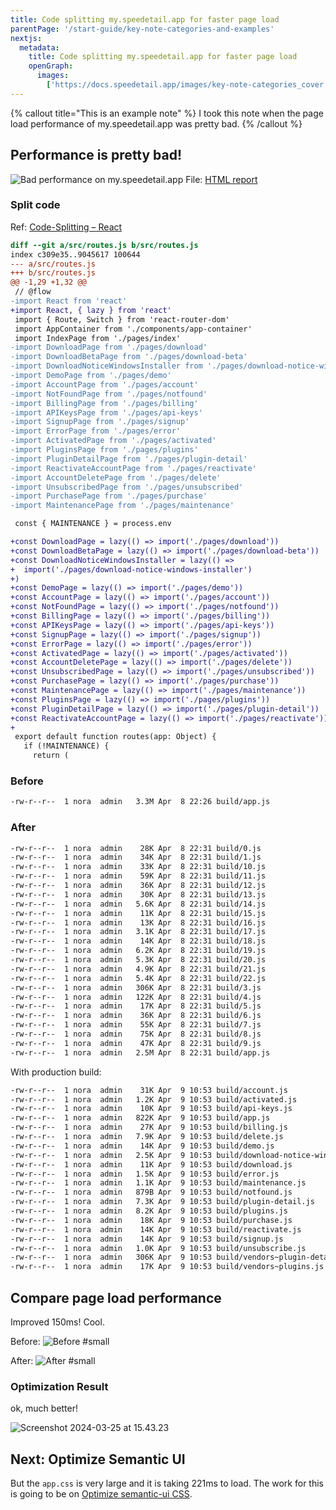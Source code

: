 ```yaml
---
title: Code splitting my.speedetail.app for faster page load
parentPage: '/start-guide/key-note-categories-and-examples'
nextjs:
  metadata:
    title: Code splitting my.speedetail.app for faster page load
    openGraph:
      images:
        ['https://docs.speedetail.app/images/key-note-categories_cover.png']
---
```


{% callout title="This is an example note" %}
I took this note when the page load performance of my.speedetail.app was pretty bad.
{% /callout %}

## Performance is pretty bad!

![Bad performance on my.speedetail.app](/images/example-note_performance-2_01_low-score.png)
File: [HTML report](file:///Users/nora/Google%20Drive/Documents/speedetail/site/performance/my.speedetail.app-20200409T105637.html)

### Split code

Ref: [Code-Splitting – React](https://reactjs.org/docs/code-splitting.html)

```diff
diff --git a/src/routes.js b/src/routes.js
index c309e35..9045617 100644
--- a/src/routes.js
+++ b/src/routes.js
@@ -1,29 +1,32 @@
 // @flow
-import React from 'react'
+import React, { lazy } from 'react'
 import { Route, Switch } from 'react-router-dom'
 import AppContainer from './components/app-container'
 import IndexPage from './pages/index'
-import DownloadPage from './pages/download'
-import DownloadBetaPage from './pages/download-beta'
-import DownloadNoticeWindowsInstaller from './pages/download-notice-windows-installer'
-import DemoPage from './pages/demo'
-import AccountPage from './pages/account'
-import NotFoundPage from './pages/notfound'
-import BillingPage from './pages/billing'
-import APIKeysPage from './pages/api-keys'
-import SignupPage from './pages/signup'
-import ErrorPage from './pages/error'
-import ActivatedPage from './pages/activated'
-import PluginsPage from './pages/plugins'
-import PluginDetailPage from './pages/plugin-detail'
-import ReactivateAccountPage from './pages/reactivate'
-import AccountDeletePage from './pages/delete'
-import UnsubscribedPage from './pages/unsubscribed'
-import PurchasePage from './pages/purchase'
-import MaintenancePage from './pages/maintenance'

 const { MAINTENANCE } = process.env

+const DownloadPage = lazy(() => import('./pages/download'))
+const DownloadBetaPage = lazy(() => import('./pages/download-beta'))
+const DownloadNoticeWindowsInstaller = lazy(() =>
+  import('./pages/download-notice-windows-installer')
+)
+const DemoPage = lazy(() => import('./pages/demo'))
+const AccountPage = lazy(() => import('./pages/account'))
+const NotFoundPage = lazy(() => import('./pages/notfound'))
+const BillingPage = lazy(() => import('./pages/billing'))
+const APIKeysPage = lazy(() => import('./pages/api-keys'))
+const SignupPage = lazy(() => import('./pages/signup'))
+const ErrorPage = lazy(() => import('./pages/error'))
+const ActivatedPage = lazy(() => import('./pages/activated'))
+const AccountDeletePage = lazy(() => import('./pages/delete'))
+const UnsubscribedPage = lazy(() => import('./pages/unsubscribed'))
+const PurchasePage = lazy(() => import('./pages/purchase'))
+const MaintenancePage = lazy(() => import('./pages/maintenance'))
+const PluginsPage = lazy(() => import('./pages/plugins'))
+const PluginDetailPage = lazy(() => import('./pages/plugin-detail'))
+const ReactivateAccountPage = lazy(() => import('./pages/reactivate'))
+
 export default function routes(app: Object) {
   if (!MAINTENANCE) {
     return (
```

### Before

```sh
-rw-r--r--  1 nora  admin   3.3M Apr  8 22:26 build/app.js
```

### After

```sh
-rw-r--r--  1 nora  admin    28K Apr  8 22:31 build/0.js
-rw-r--r--  1 nora  admin    34K Apr  8 22:31 build/1.js
-rw-r--r--  1 nora  admin    33K Apr  8 22:31 build/10.js
-rw-r--r--  1 nora  admin    59K Apr  8 22:31 build/11.js
-rw-r--r--  1 nora  admin    36K Apr  8 22:31 build/12.js
-rw-r--r--  1 nora  admin    30K Apr  8 22:31 build/13.js
-rw-r--r--  1 nora  admin   5.6K Apr  8 22:31 build/14.js
-rw-r--r--  1 nora  admin    11K Apr  8 22:31 build/15.js
-rw-r--r--  1 nora  admin    13K Apr  8 22:31 build/16.js
-rw-r--r--  1 nora  admin   3.1K Apr  8 22:31 build/17.js
-rw-r--r--  1 nora  admin    14K Apr  8 22:31 build/18.js
-rw-r--r--  1 nora  admin   6.2K Apr  8 22:31 build/19.js
-rw-r--r--  1 nora  admin   5.3K Apr  8 22:31 build/20.js
-rw-r--r--  1 nora  admin   4.9K Apr  8 22:31 build/21.js
-rw-r--r--  1 nora  admin   5.4K Apr  8 22:31 build/22.js
-rw-r--r--  1 nora  admin   306K Apr  8 22:31 build/3.js
-rw-r--r--  1 nora  admin   122K Apr  8 22:31 build/4.js
-rw-r--r--  1 nora  admin    17K Apr  8 22:31 build/5.js
-rw-r--r--  1 nora  admin    36K Apr  8 22:31 build/6.js
-rw-r--r--  1 nora  admin    55K Apr  8 22:31 build/7.js
-rw-r--r--  1 nora  admin    75K Apr  8 22:31 build/8.js
-rw-r--r--  1 nora  admin    47K Apr  8 22:31 build/9.js
-rw-r--r--  1 nora  admin   2.5M Apr  8 22:31 build/app.js
```

With production build:

```sh
-rw-r--r--  1 nora  admin    31K Apr  9 10:53 build/account.js
-rw-r--r--  1 nora  admin   1.2K Apr  9 10:53 build/activated.js
-rw-r--r--  1 nora  admin    10K Apr  9 10:53 build/api-keys.js
-rw-r--r--  1 nora  admin   822K Apr  9 10:53 build/app.js
-rw-r--r--  1 nora  admin    27K Apr  9 10:53 build/billing.js
-rw-r--r--  1 nora  admin   7.9K Apr  9 10:53 build/delete.js
-rw-r--r--  1 nora  admin    14K Apr  9 10:53 build/demo.js
-rw-r--r--  1 nora  admin   2.5K Apr  9 10:53 build/download-notice-windows-installer.js
-rw-r--r--  1 nora  admin    11K Apr  9 10:53 build/download.js
-rw-r--r--  1 nora  admin   1.5K Apr  9 10:53 build/error.js
-rw-r--r--  1 nora  admin   1.1K Apr  9 10:53 build/maintenance.js
-rw-r--r--  1 nora  admin   879B Apr  9 10:53 build/notfound.js
-rw-r--r--  1 nora  admin   7.3K Apr  9 10:53 build/plugin-detail.js
-rw-r--r--  1 nora  admin   8.2K Apr  9 10:53 build/plugins.js
-rw-r--r--  1 nora  admin    18K Apr  9 10:53 build/purchase.js
-rw-r--r--  1 nora  admin    14K Apr  9 10:53 build/reactivate.js
-rw-r--r--  1 nora  admin    14K Apr  9 10:53 build/signup.js
-rw-r--r--  1 nora  admin   1.0K Apr  9 10:53 build/unsubscribe.js
-rw-r--r--  1 nora  admin   306K Apr  9 10:53 build/vendors~plugin-detail.js
-rw-r--r--  1 nora  admin    17K Apr  9 10:53 build/vendors~plugins.js
```

## Compare page load performance

Improved 150ms! Cool.

Before:
![Before #small](/images/example-note_performance-2_02_before.png)

After:
![After #small](/images/example-note_performance-2_03_after.png)

### Optimization Result

ok, much better!

![Screenshot 2024-03-25 at 15.43.23](/images/example-note_performance-2_04_score-after.png)

## Next: Optimize Semantic UI

But the `app.css` is very large and it is taking 221ms to load.
The work for this is going to be on [Optimize semantic-ui CSS](speedetail://note:aMGkBaFQe).
